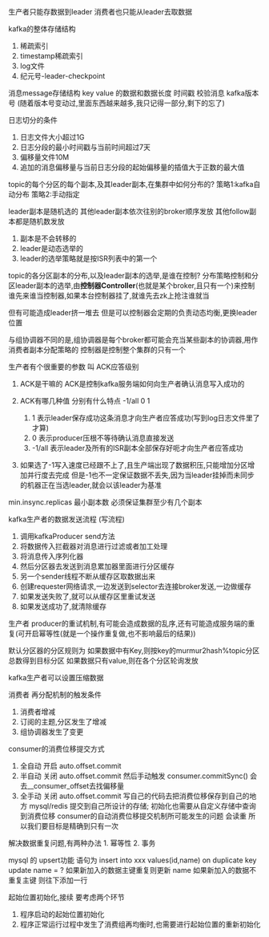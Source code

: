 生产者只能存数据到leader 消费者也只能从leader去取数据

kafka的整体存储结构
1. 稀疏索引
2. timestamp稀疏索引
3. log文件
4. 纪元号-leader-checkpoint


消息message存储结构
key value 的数据和数据长度
时间戳
校验消息
kafka版本号 
(随着版本号变动过,里面东西越来越多,我只记得一部分,剩下的忘了)  


日志切分的条件
1. 日志文件大小超过1G
2. 日志分段的最小时间戳与当前时间超过7天
3. 偏移量文件10M
4. 追加的消息偏移量与当前日志分段的起始偏移量的插值大于正数的最大值 


topic的每个分区的每个副本,及其leader副本,在集群中如何分布的?
策略1:kafka自动分布
策略2:手动指定

leader副本是随机选的 其他leader副本依次往别的broker顺序发放
其他follow副本都是随机数发放
1. 副本是不会转移的
2. leader是动态选举的
3. leader的选举策略就是按ISR列表中的第一个



topic的各分区副本的分布,以及leader副本的选举,是谁在控制?
分布策略控制和分区leader副本的选举,由**控制器Controller**(也就是某个broker,且只有一个)来控制
谁先来谁当控制器,如果本台控制器挂了,就谁先去zk上抢注谁就当

但有可能造成leader挤一堆去
但是可以控制器会定期的负责动态均衡,更换leader位置


与组协调器不同的是,组协调器是每个broker都可能会充当某些副本的协调器,用作消费者副本分配策略的 控制器是控制整个集群的只有一个

生产者有个很重要的参数 叫 ACK应答级别
1. ACK是干嘛的 
ACK是控制kafka服务端如何向生产者确认消息写入成功的

2. ACK有哪几种值 分别有什么特点  -1/all  0 1
   1. 1 表示leader保存成功这条消息才向生产者应答成功(写到log日志文件里了才算)
   2. 0 表示producer压根不等待确认消息直接发送
   3. -1/all 表示leader及所有的ISR副本全部保存好呃才向生产者应答成功
3. 如果选了-1写入速度已经跟不上了,且生产端出现了数据积压,只能增加分区增加并行度去完成
但是-1也不一定保证数据不丢失,因为当leader挂掉而未同步的机器正在当选leader,就会以该leader为基准

min.insync.replicas 最小副本数  必须保证集群至少有几个副本


kafka生产者的数据发送流程 (写流程)
1. 调用kafkaProducer send方法
2. 将数据传入拦截器对消息进行过滤或者加工处理
3. 将消息传入序列化器
4. 然后分区器去发送到消息累加器里面进行分区缓存
5. 另一个sender线程不断从缓存区取数据出来
6. 创建requester网络请求,一边发送到selector去连接broker发送,一边做缓存
7. 如果发送失败了,就可以从缓存区里重试发送
8. 如果发送成功了,就清除缓存 

生产者
producer的重试机制,有可能会造成数据的乱序,还有可能造成服务端的重复(可开启幂等性(就是一个操作重复做,也不影响最后的结果))

默认分区器的分区规则为 如果数据中有Key,则按key的murmur2hash%topic分区总数得到目标分区
                      如果数据只有value,则在各个分区轮询发放

kafka生产者可以设置压缩数据




消费者
再分配机制的触发条件 
1. 消费者增减
2. 订阅的主题,分区发生了增减
3. 组协调器发生了变更

consumer的消费位移提交方式 
1. 全自动 开启 auto.offset.commit 
2. 半自动 关闭 auto.offset.commit 然后手动触发 consumer.commitSync() 会去__consumer_offset去找偏移量
3. 全手动 关闭 auto.offset.commit 写自己的代码去把消费位移保存到自己的地方  mysql/redis 提交到自己所设计的存储; 初始化也需要从自定义存储中查询到消费位移
consumer的自动消费位移提交机制所可能发生的问题  会读重
所以我们要目标是精确到只有一次

解决数据重复问题,有两种办法 1. 幂等性 2. 事务


mysql 的 upsert功能 
语句为 insert into xxx values(id,name) on duplicate key update name = ?
如果新加入的数据主键重复则更新 name 
如果新加入的数据不重复主键 则往下添加一行

起始位置初始化,接续
要考虑两个环节
1. 程序启动的起始位置初始化
2. 程序正常运行过程中发生了消费组再均衡时,也需要进行起始位置的重新初始化


